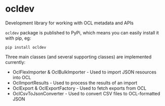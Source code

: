 # ocldev
Development library for working with OCL metadata and APIs

`ocldev` package is published to PyPi, which means you can easily install it with pip, eg:
```
pip install ocldev
```

Three main classes (and several supporting classes) are implemented currently:
* OclFlexImporter & OclBulkImporter - Used to import JSON resources into OCL
* OclImportResults - Used to process the results of an import
* OclExport & OclExportFactory - Used to fetch exports from OCL
* OclCsvToJsonConverter - Used to convert CSV files to OCL-formatted JSON
